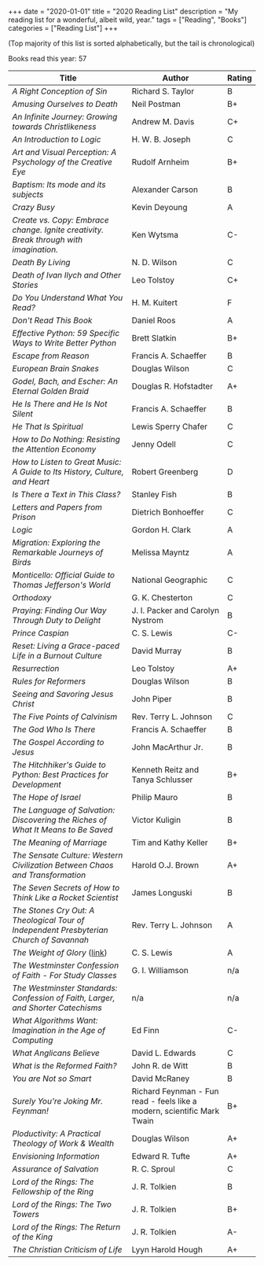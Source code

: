 +++
date = "2020-01-01"
title = "2020 Reading List"
description = "My reading list for a wonderful, albeit wild, year."
tags = ["Reading", "Books"]
categories = ["Reading List"]
+++

(Top majority of this list is sorted alphabetically, but the tail is chronological)

Books read this year: 57

Title | Author | Rating
--- | --- | ---
*A Right Conception of Sin* | Richard S. Taylor | B
*Amusing Ourselves to Death* | Neil Postman | B+
*An Infinite Journey: Growing towards Christlikeness* | Andrew M. Davis | C+
*An Introduction to Logic* | H. W. B. Joseph | C
*Art and Visual Perception: A Psychology of the Creative Eye* | Rudolf Arnheim | B+
*Baptism: Its mode and its subjects* | Alexander Carson | B
*Crazy Busy* | Kevin Deyoung | A
*Create vs. Copy: Embrace change. Ignite creativity. Break through with imagination.* | Ken Wytsma | C-
*Death By Living* | N. D. Wilson | C
*Death of Ivan Ilych and Other Stories* | Leo Tolstoy | C+
*Do You Understand What You Read?* | H. M. Kuitert | F
*Don't Read This Book* | Daniel Roos | A
*Effective Python: 59 Specific Ways to Write Better Python* | Brett Slatkin | B+
*Escape from Reason* | Francis A. Schaeffer | B
*European Brain Snakes* | Douglas Wilson | C
*Godel, Bach, and Escher: An Eternal Golden Braid* | Douglas R. Hofstadter | A+
*He Is There and He Is Not Silent* | Francis A. Schaeffer | B
*He That Is Spiritual* | Lewis Sperry Chafer | C
*How to Do Nothing: Resisting the Attention Economy* | Jenny Odell | C
*How to Listen to Great Music: A Guide to Its History, Culture, and Heart* | Robert Greenberg | D
*Is There a Text in This Class?* | Stanley Fish | B
*Letters and Papers from Prison* | Dietrich Bonhoeffer | C
*Logic* | Gordon H. Clark | A
*Migration: Exploring the Remarkable Journeys of Birds* | Melissa Mayntz | A
*Monticello: Official Guide to Thomas Jefferson's World* | National Geographic | C
*Orthodoxy* | G. K. Chesterton | C
*Praying: Finding Our Way Through Duty to Delight* | J. I. Packer and Carolyn Nystrom | B
*Prince Caspian* | C. S. Lewis | C-
*Reset: Living a Grace-paced Life in a Burnout Culture* | David Murray | B
*Resurrection* | Leo Tolstoy | A+
*Rules for Reformers* | Douglas Wilson | B
*Seeing and Savoring Jesus Christ* | John Piper | B
*The Five Points of Calvinism* | Rev. Terry L. Johnson | C
*The God Who Is There* | Francis A. Schaeffer | B
*The Gospel According to Jesus* | John MacArthur Jr. | B
*The Hitchhiker's Guide to Python: Best Practices for Development* | Kenneth Reitz and Tanya Schlusser | B+
*The Hope of Israel* | Philip Mauro | B
*The Language of Salvation: Discovering the Riches of What It Means to Be Saved* | Victor Kuligin | B
*The Meaning of Marriage* | Tim and Kathy Keller | B+
*The Sensate Culture: Western Civilization Between Chaos and Transformation* | Harold O.J. Brown | A+
*The Seven Secrets of How to Think Like a Rocket Scientist* | James Longuski | B
*The Stones Cry Out: A Theological Tour of Independent Presbyterian Church of Savannah* | Rev. Terry L. Johnson | A
*The Weight of Glory* ([link](http://www.wheelersburg.net/Downloads/Lewis%20Glory.pdf)) | C. S. Lewis | A
*The Westminster Confession of Faith - For Study Classes* | G. I. Williamson | n/a
*The Westminster Standards: Confession of Faith, Larger, and Shorter Catechisms* | n/a | n/a
*What Algorithms Want: Imagination in the Age of Computing* | Ed Finn | C-
*What Anglicans Believe* | David L. Edwards | C
*What is the Reformed Faith?* | John R. de Witt | B
*You are Not so Smart* | David McRaney | B
*Surely You're Joking Mr. Feynman!* | Richard Feynman - Fun read - feels like a modern, scientific Mark Twain | B+
*Ploductivity: A Practical Theology of Work & Wealth* | Douglas Wilson | A+
*Envisioning Information* | Edward R. Tufte | A+
*Assurance of Salvation* | R. C. Sproul | C
*Lord of the Rings: The Fellowship of the Ring* | J. R. Tolkien | B
*Lord of the Rings: The Two Towers* | J. R. Tolkien | B+
*Lord of the Rings: The Return of the King* | J. R. Tolkien | A-
*The Christian Criticism of Life* | Lyyn Harold Hough | A+
